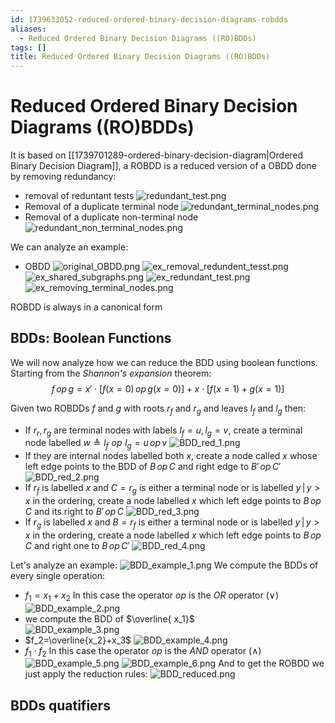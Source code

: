 ```yaml
---
id: 1739633052-reduced-ordered-binary-decision-diagrams-robdds
aliases:
  - Reduced Ordered Binary Decision Diagrams ((RO)BDDs)
tags: []
title: Reduced Ordered Binary Decision Diagrams ((RO)BDDs)
---
```


# Reduced Ordered Binary Decision Diagrams ((RO)BDDs)

It is based on [[1739701289-ordered-binary-decision-diagram|Ordered Binary Decision Diagram]], a ROBDD is a reduced version of a OBDD done 
by removing redundancy:
 - removal of reduntant tests
 ![redundant_test.png](assets/imgs/redundant_test.png)
 - Removal of a duplicate terminal node
 ![redundant_terminal_nodes.png](assets/imgs/redundant_terminal_nodes.png)
 - Removal of a duplicate non-terminal node
 ![redundant_non_terminal_nodes.png](assets/imgs/redundant_non_terminal_nodes.png)

We can analyze an example: 
 - OBDD
![original_OBDD.png](assets/imgs/original_OBDD.png)
![ex_removal_redundent_tesst.png](assets/imgs/ex_removal_redundent_tesst.png)
![ex_shared_subgraphs.png](assets/imgs/ex_shared_subgraphs.png)
![ex_redundant_test.png](assets/imgs/ex_redundant_test.png)
![ex_removing_terminal_nodes.png](assets/imgs/ex_removing_terminal_nodes.png)

ROBDD is always in a canonical form

## BDDs: Boolean Functions
We will now analyze how we can reduce the BDD using boolean functions. 
Starting from the *Shannon's expansion* theorem:  
$$
f\, op \, g = x'\cdot \left[f(x=0) \, op \, g(x=0)\right] + x\cdot[f(x=1)+g(x=1)]
$$

Given two ROBDDs $f$ and $g$ with roots $r_f$ and $r_g$ and leaves $l_f$ and $l_g$ then:
 - If $r_r,\,r_g$ are terminal nodes with labels $l_f=u,\,l_g=v$, create a terminal node labelled 
$w\triangleq l_f \,\, op \, \,l_g=u\,op\,v$ 
![BDD_red_1.png](assets/imgs/BDD_red_1.png)
 - If they are internal nodes labelled both $x$, create a node called $x$ whose left edge points to the BDD of $B \, op \, C$ and right edge to $B' \, op \, C'$ 
![BDD_red_2.png](assets/imgs/BDD_red_2.png)
 - If $r_f$ is labelled $x$ and $C=r_g$ is either a terminal node or is labelled $y \, |\,y>x$ in the ordering, create a node labelled $x$ which left edge points to $B\, op \, C$ and its right to $B' \, op \, C$
![BDD_red_3.png](assets/imgs/BDD_red_3.png)
 - If $r_g$ is labelled $x$ and $B=r_f$ is either a terminal node or is labelled $y\,|\,y>x$ in the ordering, create a node labelled $x$ which left edge points to $B\, op \, C$ and right one to $B\, op\,C'$
![BDD_red_4.png](assets/imgs/BDD_red_4.png)

Let's analyze an example:
![BDD_example_1.png](assets/imgs/BDD_example_1.png)
We compute the BDDs of every single operation:
 - $f_1=x_1+x_2$
 In this case the operator $op$ is the $OR$ operator ($\lor$)
 ![BDD_example_2.png](assets/imgs/BDD_example_2.png) 
 - we compute the BDD of $\overline{ x_1}$  
 ![BDD_example_3.png](assets/imgs/BDD_example_3.png)
 - $f_2=\overline{x_2}+x_3$ 
 ![BDD_example_4.png](assets/imgs/BDD_example_4.png)
 - $f_1 \cdot f_2$ 
 In this case the operator $op$ is the $AND$ operator ($\land$)
 ![BDD_example_5.png](assets/imgs/BDD_example_5.png)
![BDD_example_6.png](assets/imgs/BDD_example_6.png)
 And to get the ROBDD we just apply the reduction rules:
![BDD_reduced.png](assets/imgs/BDD_reduced.png)

## BDDs quatifiers





